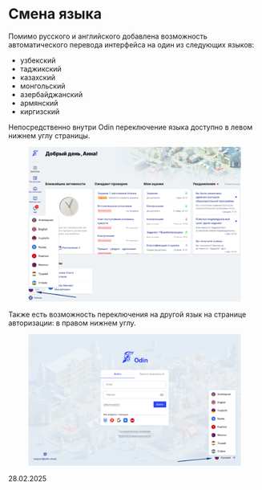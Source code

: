 # Смена языка

Помимо русского и английского добавлена возможность автоматического перевода интерфейса на один из следующих языков:

* узбекский
* таджикский
* казахский
* монгольский
* азербайджанский
* армянский
* киргизский

Непосредственно внутри Odin переключение языка доступно в левом нижнем углу страницы.

<figure><img src="../../.gitbook/assets/image (997).png" alt=""><figcaption></figcaption></figure>

Также есть возможность переключения на другой язык на странице авторизации: в правом нижнем углу.

<figure><img src="../../.gitbook/assets/image (998).png" alt=""><figcaption></figcaption></figure>

28.02.2025
